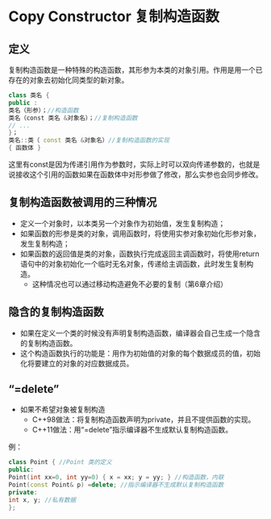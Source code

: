 # Copy Constructor 复制构造函数

## 定义

复制构造函数是一种特殊的构造函数，其形参为本类的对象引用。作用是用一个已存在的对象去初始化同类型的新对象。

```c++
class 类名 {
public :
类名（形参）；//构造函数
类名（const 类名 &对象名）；//复制构造函数
// ...
}；
类名::类（ const 类名 &对象名）//复制构造函数的实现
{ 函数体 }
```

这里有const是因为传递引用作为参数时，实际上时可以双向传递参数的，也就是说接收这个引用的函数如果在函数体中对形参做了修改，那么实参也会同步修改。

## 复制构造函数被调用的三种情况

- 定义一个对象时，以本类另一个对象作为初始值，发生复制构造；
- 如果函数的形参是类的对象，调用函数时，将使用实参对象初始化形参对象，发生复制构造；
- 如果函数的返回值是类的对象，函数执行完成返回主调函数时，将使用return语句中的对象初始化一个临时无名对象，传递给主调函数，此时发生复制构造。
  - 这种情况也可以通过移动构造避免不必要的复制（第6章介绍）

## 隐含的复制构造函数

- 如果在定义一个类的时候没有声明复制构造函数，编译器会自己生成一个隐含的复制构造函数。
- 这个构造函数执行的功能是：用作为初始值的对象的每个数据成员的值，初始化将要建立的对象的对应数据成员。

## “=delete”

- 如果不希望对象被复制构造
  -  C++98做法：将复制构造函数声明为private，并且不提供函数的实现。 
  - C++11做法：用“=delete”指示编译器不生成默认复制构造函数。

例：

```c++
class Point { //Point 类的定义
public:
Point(int xx=0, int yy=0) { x = xx; y = yy; } //构造函数，内联
Point(const Point& p) =delete; //指示编译器不生成默认复制构造函数
private:
int x, y; //私有数据
};
```

